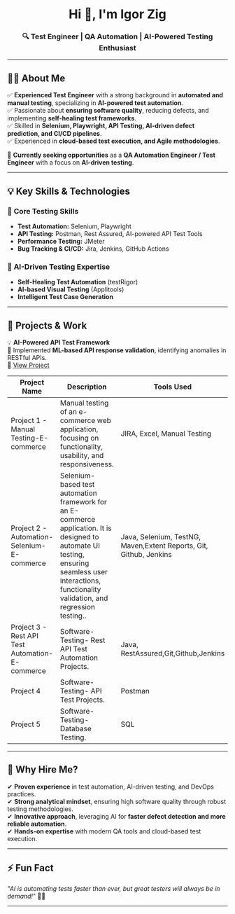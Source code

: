 
<h1 align="center">Hi 👋, I'm Igor Zig</h1>
<h3 align="center">🔍 Test Engineer | QA Automation | AI-Powered Testing Enthusiast</h3>

---

## **👨‍💻 About Me**
✅ **Experienced Test Engineer** with a strong background in **automated and manual testing**, specializing in **AI-powered test automation**.  
✅ Passionate about **ensuring software quality**, reducing defects, and implementing **self-healing test frameworks**.  
✅ Skilled in **Selenium, Playwright, API Testing, AI-driven defect prediction, and CI/CD pipelines**.  
✅ Experienced in **cloud-based test execution, and Agile methodologies**.  

📌 **Currently seeking opportunities** as a **QA Automation Engineer / Test Engineer** with a focus on **AI-driven testing**.  

---

## **💡 Key Skills & Technologies**
### 🚀 **Core Testing Skills**
- **Test Automation:** Selenium, Playwright  
- **API Testing:** Postman, Rest Assured, AI-powered API Test Tools  
- **Performance Testing:** JMeter 
- **Bug Tracking & CI/CD:** Jira, Jenkins, GitHub Actions  

### 🤖 **AI-Driven Testing Expertise**
- **Self-Healing Test Automation** (testRigor)  
- **AI-based Visual Testing** (Applitools)  
- **Intelligent Test Case Generation**  

---

## **🔭 Projects & Work**

💡 **AI-Powered API Test Framework**  
🚀 Implemented **ML-based API response validation**, identifying anomalies in RESTful APIs.  
🔗 [View Project]([https://github.com/yourusername/ai-api-testing](https://github.com/IgorZig/Software_Testing_Projects))


| Project Name | Description | Tools Used |
|--------------|-------------|------------|
| Project 1 - Manual Testing-E-commerce    | Manual testing of an e-commerce web application, focusing on functionality, usability, and responsiveness. | JIRA, Excel, Manual Testing |
| Project 2 -  Automation-Selenium-E-commerce    | Selenium-based test automation framework for an E-commerce application. It is designed to automate UI testing, ensuring seamless user interactions, functionality validation, and regression testing..| Java, Selenium, TestNG, Maven,Extent Reports, Git, Github, Jenkins |
| Project 3 - Rest API Test Automation-E-commerce    | Software-Testing- Rest API Test Automation Projects. | Java, RestAssured,Git,Github,Jenkins |
| Project 4    | Software-Testing- API Test Projects. | Postman |
| Project 5    | Software-Testing- Database Testing. | SQL |




---

## **🌟 Why Hire Me?**

✔ **Proven experience** in test automation, AI-driven testing, and DevOps practices.  
✔ **Strong analytical mindset**, ensuring high software quality through robust testing methodologies.  
✔ **Innovative approach**, leveraging AI for **faster defect detection and more reliable automation**.  
✔ **Hands-on expertise** with modern QA tools and cloud-based test execution.  

 
---


## **⚡ Fun Fact**

_"AI is automating tests faster than ever, but great testers will always be in demand!_" 🤖💡  

---
